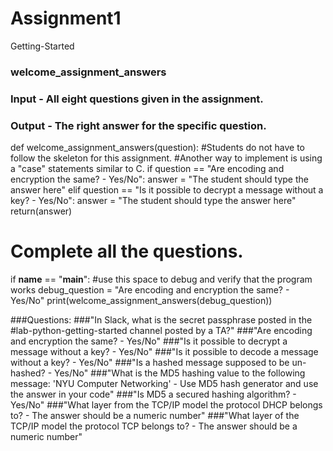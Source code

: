 # Assignment1
Getting-Started
### welcome_assignment_answers
### Input - All eight questions given in the assignment.
### Output - The right answer for the specific question.

def welcome_assignment_answers(question):
    #Students do not have to follow the skeleton for this assignment.
    #Another way to implement is using a "case" statements similar to C.
    if question == "Are encoding and encryption the same? - Yes/No":
        answer = "The student should type the answer here"
    elif question == "Is it possible to decrypt a message without a key? - Yes/No":
        answer = "The student should type the answer here"
    return(answer)
# Complete all the questions.


if __name__ == "__main__":
    #use this space to debug and verify that the program works
    debug_question = "Are encoding and encryption the same? - Yes/No"
    print(welcome_assignment_answers(debug_question))

###Questions:
###"In Slack, what is the secret passphrase posted in the #lab-python-getting-started channel posted by a TA?"
###"Are encoding and encryption the same? - Yes/No"
###"Is it possible to decrypt a message without a key? - Yes/No"
###"Is it possible to decode a message without a key? - Yes/No"
###"Is a hashed message supposed to be un-hashed? - Yes/No"
###"What is the MD5 hashing value to the following message: 'NYU Computer Networking' - Use MD5 hash generator and use the answer in your code"
###"Is MD5 a secured hashing algorithm? - Yes/No"
###"What layer from the TCP/IP model the protocol DHCP belongs to? - The answer should be a numeric number"
###"What layer of the TCP/IP model the protocol TCP belongs to? - The answer should be a numeric number"
